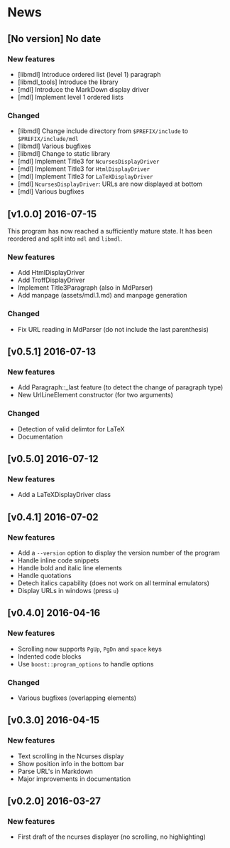 # News

## [No version] No date

### New features

* [libmdl] Introduce ordered list (level 1) paragraph
* [libmdl_tools] Introduce the library
* [mdl] Introduce the MarkDown display driver
* [mdl] Implement level 1 ordered lists

### Changed

* [libmdl] Change include directory from `$PREFIX/include` to `$PREFIX/include/mdl`
* [libmdl] Various bugfixes
* [libmdl] Change to static library
* [mdl] Implement Title3 for `NcursesDisplayDriver`
* [mdl] Implement Title3 for `HtmlDisplayDriver`
* [mdl] Implement Title3 for `LaTeXDisplayDriver`
* [mdl] `NcursesDisplayDriver`: URLs are now displayed at bottom
* [mdl] Various bugfixes

## [v1.0.0] 2016-07-15

This program has now reached a sufficiently mature state. It has been reordered
and split into `mdl` and `libmdl`.

### New features

* Add HtmlDisplayDriver
* Add TroffDisplayDriver
* Implement Title3Paragraph (also in MdParser)
* Add manpage (assets/mdl.1.md) and manpage generation

### Changed

* Fix URL reading in MdParser (do not include the last parenthesis)

## [v0.5.1] 2016-07-13

### New features

* Add Paragraph::_last feature (to detect the change of paragraph type)
* New UrlLineElement constructor (for two arguments)

### Changed

* Detection of valid delimtor for LaTeX
* Documentation

## [v0.5.0] 2016-07-12

### New features

* Add a LaTeXDisplayDriver class

## [v0.4.1] 2016-07-02

### New features

* Add a `--version` option to display the version number of the program
* Handle inline code snippets
* Handle bold and italic line elements
* Handle quotations
* Detech italics capability (does not work on all terminal emulators)
* Display URLs in windows (press `u`)

## [v0.4.0] 2016-04-16

### New features

* Scrolling now supports `PgUp`, `PgDn` and `space` keys
* Indented code blocks
* Use `boost::program_options` to handle options

### Changed

* Various bugfixes (overlapping elements)

## [v0.3.0] 2016-04-15

### New features

* Text scrolling in the Ncurses display
* Show position info in the bottom bar
* Parse URL's in Markdown
* Major improvements in documentation

## [v0.2.0] 2016-03-27

### New features

* First draft of the ncurses displayer (no scrolling, no highlighting)
